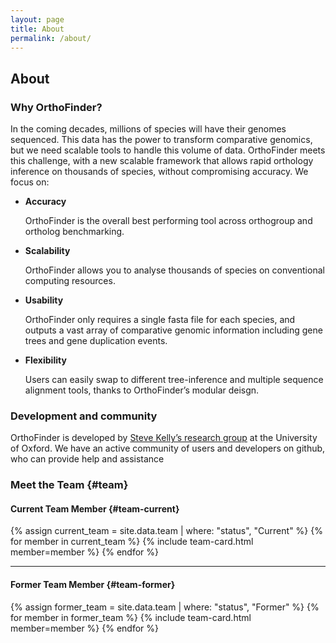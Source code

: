 ```yaml
---
layout: page
title: About
permalink: /about/
---
```



## About

### Why OrthoFinder?

In the coming decades, millions of species will have their genomes sequenced. This data has the power to transform comparative genomics, but we need scalable tools to handle this volume of data. OrthoFinder meets this challenge, with a new scalable framework that allows rapid orthology inference on thousands of species, without compromising accuracy. 
We focus on:

  - **Accuracy** 
    
    OrthoFinder is the overall best performing tool across orthogroup and ortholog benchmarking.

  - **Scalability** 
    
    OrthoFinder allows you to analyse thousands of species on conventional computing resources.

  - **Usability** 
    
    OrthoFinder only requires a single fasta file for each species, and outputs a vast array of comparative genomic information including gene trees and gene duplication events.

  - **Flexibility** 
    
    Users can easily swap to different tree-inference and multiple sequence alignment tools, thanks to OrthoFinder’s modular deisgn.

### Development and community
OrthoFinder is developed by [Steve Kelly’s research group](http://www.stevekellylab.com/) at the University of Oxford. We have an active community of users and developers on github, who can provide help and assistance 
 
### Meet&nbsp;the&nbsp;Team {#team}

#### Current&nbsp;Team&nbsp;Member {#team-current}

<div class="team-grid">
{% assign current_team = site.data.team | where: "status", "Current" %}
{% for member in current_team %}
  {% include team-card.html member=member %}
{% endfor %}
</div>

---

#### Former&nbsp;Team&nbsp;Member {#team-former}

<div class="team-grid">
{% assign former_team = site.data.team | where: "status", "Former" %}
{% for member in former_team %}
  {% include team-card.html member=member %}
{% endfor %}
</div>
